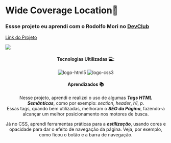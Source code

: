 <h1>Wide Coverage Location📍</h1>

<h3>Essse projeto eu aprendi com o Rodolfo Mori no <a href="https://rodolfomori.com.br/devclub-n1/">DevClub</a></h3>

<a href="https://danmoraes1.github.io/Wide-Coverage-Location/">Link do Projeto<a/>

<img src="https://github.com/Danmoraes1/Wide-Coverage-Location/assets/123409124/5f33cd02-ba2f-439f-8ee0-463c8b8092f4"> 

<div align="center">
  
<h4> Tecnologias Ultilizadas 💻: </h4>
<img src="https://img.shields.io/badge/HTML5-E34F26?style=for-the-badge&logo=html5&logoColor=white" alt="logo-html5">
<img src="https://img.shields.io/badge/CSS3-1572B6?style=for-the-badge&logo=css3&logoColor=white" alt="logo-css3">

<h4> Aprendizados 📚 </h4>
<p>Nesse projeto, aprendi e realizei o uso de algumas <strong><i>Tags HTML Semânticas</i></strong>, como por exemplo: <i>section</i>, <i>header</i>, <i>h1</i>, <i>p</i>.<br>
Essas tags, quando bem utilizadas, melhoram o <strong><i>SEO da Página</i></strong>, fazendo-a alcançar um melhor posicionamento nos motores de busca.</p>

<p>Já no CSS, aprendi ferramentas práticas para a <strong><i>estilização</i></strong>, usando cores e opacidade para dar o efeito de navegação da página. Veja, por exemplo, como ficou o botão e a barra de navegação.</p>

</div>
